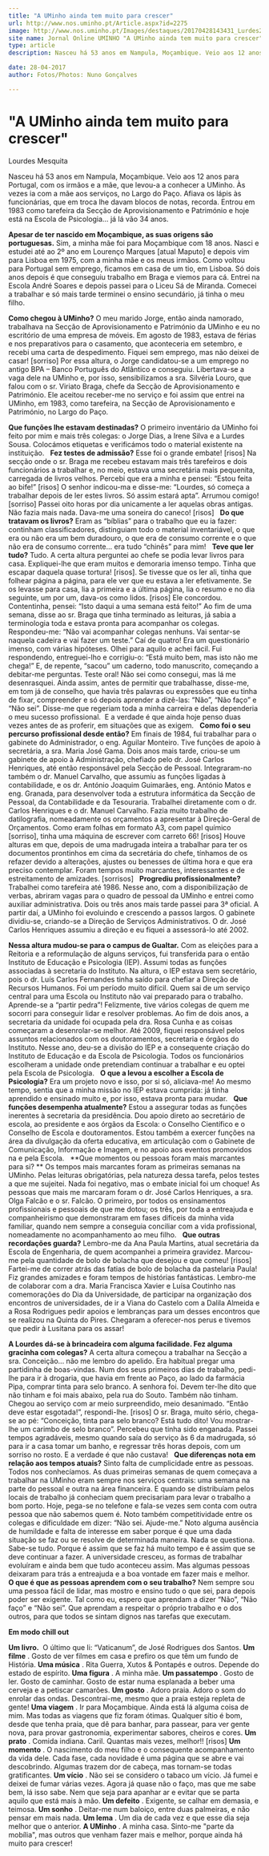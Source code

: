 ```yaml
---
title: "A UMinho ainda tem muito para crescer"
url: http://www.nos.uminho.pt/Article.aspx?id=2275
image: http://www.nos.uminho.pt/Images/destaques/20170428143431_Lurdes2.jpg
site name: Jornal Online UMINHO "A UMinho ainda tem muito para crescer"
type: article
description: Nasceu há 53 anos em Nampula, Moçambique. Veio aos 12 anos para Portugal, com os irmãos e a mãe, que levou-a a conhecer a UMinho. Às vezes ia com a mãe aos serviços, no Largo do Paço. Afiava os lápis às funcionárias, que em troca lhe davam blocos de notas, recorda. Entrou em 1983 como tarefeira da Secção de Aprovisionamento e Património e hoje está na Escola de Psicologia… já lá vão 34 anos.

date: 28-04-2017
author: Fotos/Photos: Nuno Gonçalves

---
```

# "A UMinho ainda tem muito para crescer"


  

Lourdes Mesquita

Nasceu há 53 anos em Nampula, Moçambique. Veio aos 12 anos para Portugal, com os irmãos e a mãe, que levou-a a conhecer a UMinho. Às vezes ia com a mãe aos serviços, no Largo do Paço. Afiava os lápis às funcionárias, que em troca lhe davam blocos de notas, recorda. Entrou em 1983 como tarefeira da Secção de Aprovisionamento e Património e hoje está na Escola de Psicologia… já lá vão 34 anos.

**Apesar de ter nascido em Moçambique, as suas origens são portuguesas.** 
Sim, a minha mãe foi para Moçambique com 18 anos. Nasci e estudei até ao 2º ano em Lourenço Marques [atual Maputo] e depois vim para Lisboa em 1975, com a minha mãe e os meus irmãos. Como voltou para Portugal sem emprego, ficamos em casa de um tio, em Lisboa. Só dois anos depois é que conseguiu trabalho em Braga e viemos para cá. Entrei na Escola André Soares e depois passei para o Liceu Sá de Miranda. Comecei a trabalhar e só mais tarde terminei o ensino secundário, já tinha o meu filho.

**Como chegou à UMinho?** 
O meu marido Jorge, então ainda namorado, trabalhava na Secção de Aprovisionamento e Património da UMinho e eu no escritório de uma empresa de móveis. Em agosto de 1983, estava de férias e nos preparativos para o casamento, que aconteceria em setembro, e recebi uma carta de despedimento. Fiquei sem emprego, mas não deixei de casar! [sorriso] Por essa altura, o Jorge candidatou-se a um emprego no antigo BPA – Banco Português do Atlântico e conseguiu. Libertava-se a vaga dele na UMinho e, por isso, sensibilizamos a sra. Silvéria Louro, que falou com o sr. Viriato Braga, chefe da Secção de Aprovisionamento e Património. Ele aceitou receber-me no serviço e foi assim que entrei na UMinho, em 1983, como tarefeira, na Secção de Aprovisionamento e Património, no Largo do Paço.

**Que funções lhe estavam destinadas?** 
O primeiro inventário da UMinho foi feito por mim e mais três colegas: o Jorge Dias, a Irene Silva e a Lurdes Sousa. Colocámos etiquetas e verificámos todo o material existente na instituição.
 
**Fez testes de admissão?** 
Esse foi o grande embate! [risos] Na secção onde o sr. Braga me recebeu estavam mais três tarefeiros e dois funcionários a trabalhar e, no meio, estava uma secretária mais pequenita, carregada de livros velhos. Percebi que era a minha e pensei: “Estou feita ao bife!” [risos] O senhor indicou-ma e disse-me: “Lourdes, só começa a trabalhar depois de ler estes livros. Só assim estará apta”. Arrumou comigo! [sorriso] Passei oito horas por dia unicamente a ler aquelas obras antigas. Não fazia mais nada. Dava-me uma soneira do caneco! [risos]
 
**Do que tratavam os livros?** 
Eram as “bíblias” para o trabalho que eu ia fazer: continham classificadores, distinguiam todo o material inventariável, o que era ou não era um bem duradouro, o que era de consumo corrente e o que não era de consumo corrente… era tudo “chinês” para mim!
 
**Teve que ler tudo?** 
Tudo. A certa altura perguntei ao chefe se podia levar livros para casa. Expliquei-lhe que eram muitos e demoraria imenso tempo. Tinha que escapar daquela quase tortura! [risos]. Se tivesse que os ler ali, tinha que folhear página a página, para ele ver que eu estava a ler efetivamente. Se os levasse para casa, lia a primeira e a última página, lia o resumo e no dia seguinte, um por um, dava-os como lidos. [risos] Ele concordou. Contentinha, pensei: “Isto daqui a uma semana está feito!” Ao fim de uma semana, disse ao sr. Braga que tinha terminado as leituras, já sabia a terminologia toda e estava pronta para acompanhar os colegas. Respondeu-me: “Não vai acompanhar colegas nenhuns. Vai sentar-se naquela cadeira e vai fazer um teste.” Caí de quatro! Era um questionário imenso, com várias hipóteses. Olhei para aquilo e achei fácil. Fui respondendo, entreguei-lho e corrigiu-o: “Está muito bem, mas isto não me chega!” E, de repente, “sacou” um caderno, todo manuscrito, começando a debitar-me perguntas. Teste oral! Não sei como consegui, mas lá me desenrasquei. Ainda assim, antes de permitir que trabalhasse, disse-me, em tom já de conselho, que havia três palavras ou expressões que eu tinha de fixar, compreender e só depois aprender a dizê-las: “Não”, “Não faço” e “Não sei”. Disse-me que regeriam toda a minha carreira e delas dependeria o meu sucesso profissional.  E a verdade é que ainda hoje penso duas vezes antes de as proferir, em situações que as exigem.
 
**Como foi o seu percurso profissional desde então?** 
Em finais de 1984, fui trabalhar para o gabinete do Administrador, o eng. Aguilar Monteiro. Tive funções de apoio à secretária, a sra. Maria José Gama. Dois anos mais tarde, criou-se um gabinete de apoio à Administração, chefiado pelo dr. José Carlos Henriques, até então responsável pela Secção de Pessoal. Integraram-no também o dr. Manuel Carvalho, que assumiu as funções ligadas à contabilidade, e os dr. António Joaquim Guimarães, eng. António Matos e eng. Granada, para desenvolver toda a estrutura informática da Secção de Pessoal, da Contabilidade e da Tesouraria. Trabalhei diretamente com o dr. Carlos Henriques e o dr. Manuel Carvalho. Fazia muito trabalho de datilografia, nomeadamente os orçamentos a apresentar à Direção-Geral de Orçamentos. Como eram folhas em formato A3, com papel químico [sorriso], tinha uma máquina de escrever com carreto 66! [risos] Houve alturas em que, depois de uma madrugada inteira a trabalhar para ter os documentos prontinhos em cima da secretária do chefe, tínhamos de os refazer devido a alterações, ajustes ou benesses de última hora e que era preciso contemplar. Foram tempos muito marcantes, interessantes e de estreitamento de amizades. [sorrisos]
 
**Progrediu profissionalmente?** 
Trabalhei como tarefeira até 1986. Nesse ano, com a disponibilização de verbas, abriram vagas para o quadro de pessoal da UMinho e entrei como auxiliar administrativa. Dois ou três anos mais tarde passei para 3ª oficial. A partir daí, a UMinho foi evoluindo e crescendo a passos largos. O gabinete dividiu-se, criando-se a Direção de Serviços Administrativos. O dr. José Carlos Henriques assumiu a direção e eu fiquei a assessorá-lo até 2002.

**Nessa altura mudou-se para o campus de Gualtar.** 
Com as eleições para a Reitoria e a reformulação de alguns serviços, fui transferida para o então Instituto de Educação e Psicologia (IEP). Assumi todas as funções associadas à secretaria do Instituto. Na altura, o IEP estava sem secretário, pois o dr. Luís Carlos Fernandes tinha saído para chefiar a Direção de Recursos Humanos. Foi um período muito difícil. Quem sai de um serviço central para uma Escola ou Instituto não vai preparado para o trabalho. Aprende-se a “partir pedra”! Felizmente, tive vários colegas de quem me socorri para conseguir lidar e resolver problemas. Ao fim de dois anos, a secretaria da unidade foi ocupada pela dra. Rosa Cunha e as coisas começaram a desenrolar-se melhor. Até 2009, fiquei responsável pelos assuntos relacionados com os doutoramentos, secretaria e órgãos do Instituto. Nesse ano, deu-se a divisão do IEP e a consequente criação do Instituto de Educação e da Escola de Psicologia. Todos os funcionários escolheram a unidade onde pretendiam continuar a trabalhar e eu optei pela Escola de Psicologia.
 
**O que a levou a escolher a Escola de Psicologia?** 
Era um projeto novo e isso, por si só, aliciava-me! Ao mesmo tempo, sentia que a minha missão no IEP estava cumprida: já tinha aprendido e ensinado muito e, por isso, estava pronta para mudar.
 
**Que funções desempenha atualmente?** 
Estou a assegurar todas as funções inerentes à secretaria da presidência. Dou apoio direto ao secretário de escola, ao presidente e aos órgãos da Escola: o Conselho Científico e o Conselho de Escola e doutoramentos. Estou também a exercer funções na área da divulgação da oferta educativa, em articulação com o Gabinete de Comunicação, Informação e Imagem, e no apoio aos eventos promovidos na e pela Escola.
 
**Que momentos ou pessoas foram mais marcantes para si? ** 
Os tempos mais marcantes foram as primeiras semanas na UMinho. Pelas leituras obrigatórias, pela natureza dessa tarefa, pelos testes a que me sujeitei. Nada foi negativo, mas o embate inicial foi um choque! As pessoas que mais me marcaram foram o dr. José Carlos Henriques, a sra. Olga Falcão e o sr. Falcão. O primeiro, por todos os ensinamentos profissionais e pessoais de que me dotou; os três, por toda a entreajuda e companheirismo que demonstraram em fases difíceis da minha vida familiar, quando nem sempre a conseguia conciliar com a vida profissional, nomeadamente no acompanhamento ao meu filho.
 
**Que outras recordações guarda?** 
Lembro-me da Ana Paula Martins, atual secretária da Escola de Engenharia, de quem acompanhei a primeira gravidez. Marcou-me pela quantidade de bolo de bolacha que desejou e que comeu! [risos] Fartei-me de correr atrás das fatias de bolo de bolacha da pastelaria Paula! Fiz grandes amizades e foram tempos de histórias fantásticas. Lembro-me de colaborar com a dra. Maria Francisca Xavier e Luísa Coutinho nas comemorações do Dia da Universidade, de participar na organização dos encontros de universidades, de ir a Viana do Castelo com a Dalila Almeida e a Rosa Rodrigues pedir apoios e lembranças para um desses encontros que se realizou na Quinta do Pires. Chegaram a oferecer-nos perus e tivemos que pedir à Lusitana para os assar!

**A Lourdes dá-se à brincadeira com alguma facilidade. Fez alguma gracinha com colegas?** 
A certa altura começou a trabalhar na Secção a sra. Conceição... não me lembro do apelido. Era habitual pregar uma partidinha de boas-vindas. Num dos seus primeiros dias de trabalho, pedi-lhe para ir à drogaria, que havia em frente ao Paço, ao lado da farmácia Pipa, comprar tinta para selo branco. A senhora foi. Devem ter-lhe dito que não tinham e foi mais abaixo, pela rua do Souto. Também não tinham. Chegou ao serviço com ar meio surpreendido, meio desanimado. “Então deve estar esgotada!”, respondi-lhe. [risos] O sr. Braga, muito sério, chega-se ao pé: “Conceição, tinta para selo branco? Está tudo dito! Vou mostrar-lhe um carimbo de selo branco”. Percebeu que tinha sido enganada. Passei tempos agradáveis, mesmo quando saía do serviço às 6 da madrugada, só para ir a casa tomar um banho, e regressar três horas depois, com um sorriso no rosto. E a verdade é que não custava!
 
**Que diferenças nota em relação aos tempos atuais?** 
Sinto falta de cumplicidade entre as pessoas. Todos nos conhecíamos. As duas primeiras semanas de quem começava a trabalhar na UMinho eram sempre nos serviços centrais: uma semana na parte do pessoal e outra na área financeira. E quando se distribuíam pelos locais de trabalho já conheciam quem precisariam para levar o trabalho a bom porto. Hoje, pega-se no telefone e fala-se vezes sem conta com outra pessoa que não sabemos quem é. Noto também competitividade entre os colegas e dificuldade em dizer: “Não sei. Ajude-me.” Noto alguma ausência de humildade e falta de interesse em saber porque é que uma dada situação se faz ou se resolve de determinada maneira. Nada se questiona. Sabe-se tudo. Porque é assim que se faz há muito tempo e é assim que se deve continuar a fazer. A universidade cresceu, as formas de trabalhar evoluíram e ainda bem que tudo aconteceu assim. Mas algumas pessoas deixaram para trás a entreajuda e a boa vontade em fazer mais e melhor.
 
**O que é que as pessoas aprendem com o seu trabalho?** 
Nem sempre sou uma pessoa fácil de lidar, mas mostro e ensino tudo o que sei, para depois poder ser exigente. Tal como eu, espero que aprendam a dizer “Não”, “Não faço” e “Não sei”. Que aprendam a respeitar o próprio trabalho e o dos outros, para que todos se sintam dignos nas tarefas que executam.
 
 

**Em modo chill out** 

**Um livro.**  O último que li: “Vaticanum”, de José Rodrigues dos Santos.
**Um filme** . Gosto de ver filmes em casa e prefiro os que têm um fundo de História.
**Uma música** . Rita Guerra, Xutos & Pontapés e outros. Depende do estado de espírito.
**Uma figura** . A minha mãe.
**Um passatempo** . Gosto de ler. Gosto de caminhar. Gosto de estar numa esplanada a beber uma cerveja e a petiscar camarões.
**Um gosto** . Adoro praia. Adoro o som do enrolar das ondas. Descontrai-me, mesmo que a praia esteja repleta de gente!
**Uma viagem** . Ir para Moçambique. Ainda está lá alguma coisa de mim. Mas todas as viagens que fiz foram ótimas. Qualquer sítio é bom, desde que tenha praia, que dê para banhar, para passear, para ver gente nova, para provar gastronomia, experimentar sabores, cheiros e cores.
**Um prato** . Comida indiana. Caril. Quantas mais vezes, melhor!! [risos]
**Um momento** . O nascimento do meu filho e o consequente acompanhamento da vida dele. Cada fase, cada novidade é uma página que se abre e vai descobrindo. Algumas trazem dor de cabeça, mas tornam-se todas gratificantes.
**Um vício** . Não sei se considero o tabaco um vício. Já fumei e deixei de fumar várias vezes. Agora já quase não o faço, mas que me sabe bem, lá isso sabe. Nem que seja para apanhar ar e evitar que se parta aquilo que está mais à mão.
**Um defeito** . Exigente, se calhar em demasia, e teimosa.
**Um sonho** . Deitar-me num baloiço, entre duas palmeiras, e não pensar em mais nada.
**Um lema** . Um dia de cada vez e que esse dia seja melhor que o anterior.
**A UMinho** . A minha casa. Sinto-me "parte da mobília", mas outros que venham fazer mais e melhor, porque ainda há muito para crescer!

 

